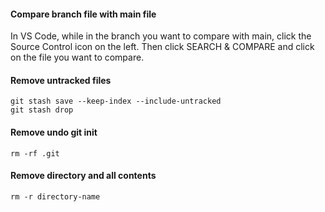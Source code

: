 #### Compare branch file with main file
In VS Code, while in the branch you want to compare with main, click the Source Control icon on the left. Then click SEARCH & COMPARE and click on the file you want to compare.

#### Remove untracked files
```
git stash save --keep-index --include-untracked
git stash drop
```

#### Remove undo git init
`rm -rf .git`

#### Remove directory and all contents
`rm -r directory-name`
